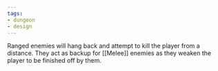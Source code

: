```yaml
---
tags:
- dungeon
- design
---
```

Ranged enemies will hang back and attempt to kill the player from a distance. They act as backup for [[Melee]] enemies as they weaken the player to be finished off by them.